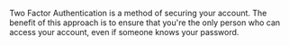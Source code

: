 Two Factor Authentication is a method of securing your account. The benefit of this approach is to ensure that you're the only person who can access your account, even if someone knows your password.
